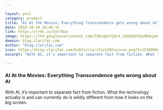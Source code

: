```yaml
---

layout: post
category: product
title: "AI At the Movies: Everything Transcendence gets wrong about AI"
date: 2018-10-19 16:44:15
link: https://vrhk.co/2yt7Daa
image: https://lh4.googleusercontent.com/fZAcq6sVj8r4_CQS6U2Hlbs9D4vpeCoL64_7Yvk79RUNeg7WvtFW9zEZpiMlanD4T0YM5VXnjwKsalAhyOIi_hr5lHf79NtbYe2YLmPzoPHItgQf79C3dfLzmfEodsnzOqBaZnvN#keepProtocol
domain: blog.clarifai.com
author: "blog.clarifai.com"
icon: https://blog.clarifai.com/hubfs/clarifai%20favicon.png?t=1539966869734
excerpt: "With AI, it’s important to separate fact from fiction. What the technology actually is and can currently do is wildly different from how it looks on the big screen."

---
```


### AI At the Movies: Everything Transcendence gets wrong about AI

With AI, it’s important to separate fact from fiction. What the technology actually is and can currently do is wildly different from how it looks on the big screen.